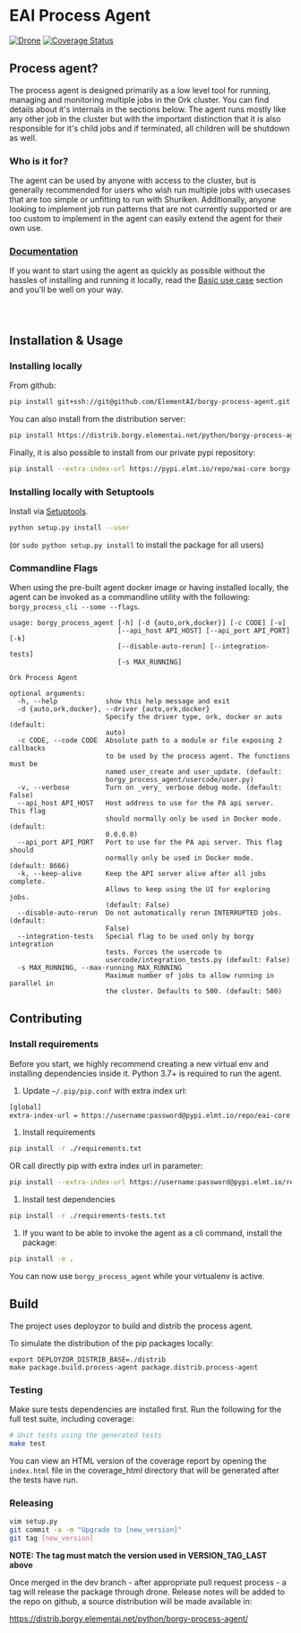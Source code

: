 # EAI Process Agent

[![Drone](https://drone.elementai.com:8443/api/badges/ElementAI/borgy-process-agent/status.svg?branch=dev)](https://drone.elementai.com:8443/ElementAI/borgy-process-agent)
[![Coverage Status](https://coveralls.io/repos/github/ElementAI/borgy-process-agent/badge.svg?branch=master&t=zqIPKC)](https://coveralls.io/github/ElementAI/borgy-process-agent)

## Process agent?
The process agent is designed primarily as a low level tool for running, managing and monitoring multiple jobs in the
Ork cluster. You can find details about it's internals in the sections below.
The agent runs mostly like any other job in the cluster but with the important distinction that it is also
responsible for it's child jobs and if terminated, all children will be shutdown as well.

### Who is it for?
The agent can be used by anyone with access to the cluster, but is generally recommended for users who wish
run multiple jobs with usecases that are too simple or unfitting to run with Shuriken. Additionally, anyone looking
to implement job run patterns that are not currently supported or are too custom to implement in the agent can
easily extend the agent for their own use.

### [Documentation](tutorial.md)

If you want to start using the agent as quickly as possible without the hassles of installing
and running it locally, read the [Basic use case](tutorial.md#basic-usage) section and you'll be well on your way.

###
<br />

## Installation & Usage

### Installing locally

From github:
```sh
pip install git+ssh://git@github.com/ElementAI/borgy-process-agent.git
```

You can also install from the distribution server:
```sh
pip install https://distrib.borgy.elementai.net/python/borgy-process-agent/borgy-process-agent-[version].tar.gz
```

Finally, it is also possible to install from our private pypi repository:

```sh
pip install --extra-index-url https://pypi.elmt.io/repo/eai-core borgy-process-agent==[version]
```

### Installing locally with Setuptools

Install via [Setuptools](https://pypi.python.org/pypi/setuptools).

```sh
python setup.py install --user
```
(or `sudo python setup.py install` to install the package for all users)

### Commandline Flags
When using the pre-built agent docker image or having installed locally, the agent
can be invoked as a commandline utility with the following: `borgy_process_cli --some --flags`.

```text
usage: borgy_process_agent [-h] [-d {auto,ork,docker}] [-c CODE] [-v]
                           [--api_host API_HOST] [--api_port API_PORT] [-k]
                           [--disable-auto-rerun] [--integration-tests]
                           [-s MAX_RUNNING]

Ork Process Agent

optional arguments:
  -h, --help            show this help message and exit
  -d {auto,ork,docker}, --driver {auto,ork,docker}
                        Specify the driver type, ork, docker or auto (default:
                        auto)
  -c CODE, --code CODE  Absolute path to a module or file exposing 2 callbacks
                        to be used by the process agent. The functions must be
                        named user_create and user_update. (default:
                        borgy_process_agent/usercode/user.py)
  -v, --verbose         Turn on _very_ verbose debug mode. (default: False)
  --api_host API_HOST   Host address to use for the PA api server. This flag
                        should normally only be used in Docker mode. (default:
                        0.0.0.0)
  --api_port API_PORT   Port to use for the PA api server. This flag should
                        normally only be used in Docker mode. (default: 8666)
  -k, --keep-alive      Keep the API server alive after all jobs complete.
                        Allows to keep using the UI for exploring jobs.
                        (default: False)
  --disable-auto-rerun  Do not automatically rerun INTERRUPTED jobs. (default:
                        False)
  --integration-tests   Special flag to be used only by borgy integration
                        tests. Forces the usercode to
                        usercode/integration_tests.py (default: False)
  -s MAX_RUNNING, --max-running MAX_RUNNING
                        Maximum number of jobs to allow running in parallel in
                        the cluster. Defaults to 500. (default: 500)
```

## Contributing

### Install requirements

Before you start, we highly recommend creating a new virtual env and installing dependencies inside it.
Python 3.7+ is required to run the agent.

1. Update `~/.pip/pip.conf` with extra index url:
```sh
[global]
extra-index-url = https://username:password@pypi.elmt.io/repo/eai-core
```
1. Install requirements
```sh
pip install -r ./requirements.txt
```
OR call directly pip with extra index url in parameter:
```sh
pip install --extra-index-url https://username:password@pypi.elmt.io/repo/eai-core -r ./requirements.txt
```
1. Install test dependencies
```sh
pip install -r ./requirements-tests.txt
```
1. If you want to be able to invoke the agent as a cli command, install the package:
```sh
pip install -e .
```
You can now use `borgy_process_agent` while your virtualenv is active.

## Build

The project uses deployzor to build and distrib the process agent.

To simulate the distribution of the pip packages locally:
```
export DEPLOYZOR_DISTRIB_BASE=./distrib
make package.build.process-agent package.distrib.process-agent
```

### Testing

Make sure tests dependencies are installed first.
Run the following for the full test suite, including coverage:

```sh
# Unit tests using the generated tests
make test
```
You can view an HTML version of the coverage report by opening the `index.html` file in the
coverage_html directory that will be generated after the tests have run.

### Releasing

```sh
vim setup.py
git commit -a -m "Upgrade to [new_version]"
git tag [new_version]
```

**NOTE: The tag must match the version used in VERSION_TAG_LAST above**

Once merged in the dev branch - after appropriate pull request process - a tag will
release the package through drone. Release notes will be added to the repo on github,
a source distribution will be made available in:

https://distrib.borgy.elementai.net/python/borgy-process-agent/